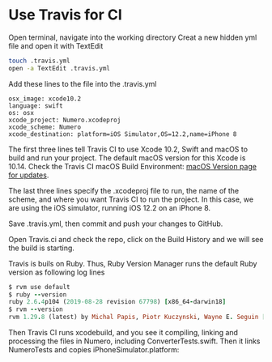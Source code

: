 #  Use Travis for CI 

Open terminal, navigate into the working directory
Creat a new hidden yml file and open it with TextEdit
```zsh 
touch .travis.yml
open -a TextEdit .travis.yml
```
Add these lines to the file into the .travis.yml 

```
osx_image: xcode10.2
language: swift
os: osx
xcode_project: Numero.xcodeproj
xcode_scheme: Numero
xcode_destination: platform=iOS Simulator,OS=12.2,name=iPhone 8

```

The first three lines tell Travis CI to use Xcode 10.2, Swift and macOS to build and run your project. 
The default macOS version for this Xcode is 10.14.
Check the Travis CI macOS Build Environment: [macOS Version page for updates](https://docs.travis-ci.com/user/reference/osx/#macos-version).

The last three lines specify the .xcodeproj file to run, the name of the scheme, and where you want Travis CI to run the project.
In this case, we are using the iOS simulator, running iOS 12.2 on an iPhone 8. 

Save .travis.yml, then commit and push your changes to GitHub. 

Open Travis.ci and check the repo, click on the Build History and we will see the build is starting. 

Travis is buils on Ruby. Thus, Ruby Version Manager runs the default Ruby version as following log lines 

``` Ruby
$ rvm use default
$ ruby --version
ruby 2.6.4p104 (2019-08-28 revision 67798) [x86_64-darwin18]
$ rvm --version
rvm 1.29.8 (latest) by Michal Papis, Piotr Kuczynski, Wayne E. Seguin [https://rvm.io]
```

Then Travis CI runs xcodebuild, and you see it compiling, linking and processing the files in Numero, including ConverterTests.swift. Then it links NumeroTests and copies iPhoneSimulator.platform:
